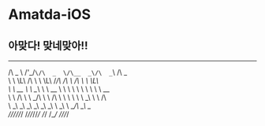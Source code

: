# Amatda-iOS
아맞다!
맞네맞아!!
--------
 ______           ______  ______  ____    ______
/\  _  \  /'\_/`\/\  _  \/\__  _\/\  _`\ /\  _  \
\ \ \L\ \/\      \ \ \L\ \/_/\ \/\ \ \/\ \ \ \L\ \
 \ \  __ \ \ \__\ \ \  __ \ \ \ \ \ \ \ \ \ \  __ \
  \ \ \/\ \ \ \_/\ \ \ \/\ \ \ \ \ \ \ \_\ \ \ \/\ \
   \ \_\ \_\ \_\\ \_\ \_\ \_\ \ \_\ \ \____/\ \_\ \_\
    \/_/\/_/\/_/ \/_/\/_/\/_/  \/_/  \/___/  \/_/\/_/
